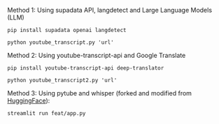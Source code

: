 Method 1: Using supadata API, langdetect and Large Language Models (LLM)

`pip install supadata openai langdetect`

`python youtube_transcript.py 'url'`

Method 2: Using youtube-transcript-api and Google Translate

`pip install youtube-transcript-api deep-translator`

`python youtube_transcript2.py 'url'`

Method 3: Using pytube and whisper (forked and modified from [HuggingFace](https://huggingface.co/spaces/BatuhanYilmaz/Youtube-Transcriber/tree/main)):

`streamlit run feat/app.py`